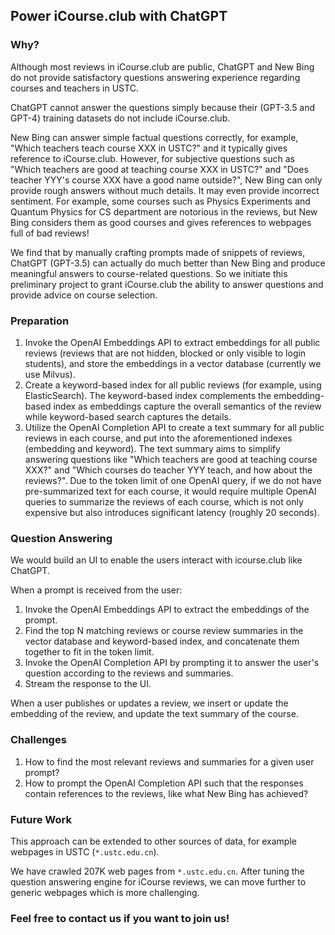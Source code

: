 ## Power iCourse.club with ChatGPT

### Why?

Although most reviews in iCourse.club are public, ChatGPT and New Bing do not provide satisfactory questions answering experience regarding courses and teachers in USTC.

ChatGPT cannot answer the questions simply because their (GPT-3.5 and GPT-4) training datasets do not include iCourse.club.

New Bing can answer simple factual questions correctly, for example, "Which teachers teach course XXX in USTC?" and it typically gives reference to iCourse.club. However, for subjective questions such as "Which teachers are good at teaching course XXX in USTC?" and "Does teacher YYY's course XXX have a good name outside?", New Bing can only provide rough answers without much details. It may even provide incorrect sentiment. For example, some courses such as Physics Experiments and Quantum Physics for CS department are notorious in the reviews, but New Bing considers them as good courses and gives references to webpages full of bad reviews!

We find that by manually crafting prompts made of snippets of reviews, ChatGPT (GPT-3.5) can actually do much better than New Bing and produce meaningful answers to course-related questions. So we initiate this preliminary project to grant iCourse.club the ability to answer questions and provide advice on course selection.

### Preparation

1. Invoke the OpenAI Embeddings API to extract embeddings for all public reviews (reviews that are not hidden, blocked or only visible to login students), and store the embeddings in a vector database (currently we use Milvus).
2. Create a keyword-based index for all public reviews (for example, using ElasticSearch). The keyword-based index complements the embedding-based index as embeddings capture the overall semantics of the review while keyword-based search captures the details.
3. Utilize the OpenAI Completion API to create a text summary for all public reviews in each course, and put into the aforementioned indexes (embedding and keyword). The text summary aims to simplify answering questions like "Which teachers are good at teaching course XXX?" and "Which courses do teacher YYY teach, and how about the reviews?". Due to the token limit of one OpenAI query, if we do not have pre-summarized text for each course, it would require multiple OpenAI queries to summarize the reviews of each course, which is not only expensive but also introduces significant latency (roughly 20 seconds).

### Question Answering

We would build an UI to enable the users interact with icourse.club like ChatGPT.

When a prompt is received from the user:
1. Invoke the OpenAI Embeddings API to extract the embeddings of the prompt.
2. Find the top N matching reviews or course review summaries in the vector database and keyword-based index, and concatenate them together to fit in the token limit.
3. Invoke the OpenAI Completion API by prompting it to answer the user's question according to the reviews and summaries.
4. Stream the response to the UI.

When a user publishes or updates a review, we insert or update the embedding of the review, and update the text summary of the course.

### Challenges

1. How to find the most relevant reviews and summaries for a given user prompt?
2. How to prompt the OpenAI Completion API such that the responses contain references to the reviews, like what New Bing has achieved?

### Future Work

This approach can be extended to other sources of data, for example webpages in USTC (`*.ustc.edu.cn`).

We have crawled 207K web pages from `*.ustc.edu.cn`. After tuning the question answering engine for iCourse reviews, we can move further to generic webpages which is more challenging.

### Feel free to contact us if you want to join us!
